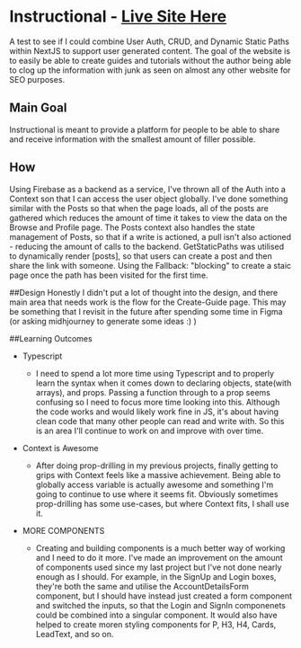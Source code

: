 # Instructional - [Live Site Here](https://instructional.netlify.app)

A test to see if I could combine User Auth, CRUD, and Dynamic Static Paths within NextJS to support user generated content. The goal of the website is to easily be able to create guides and tutorials without the author being able to clog up the information with junk as seen on almost any other website for SEO purposes. 
 
## Main Goal
Instructional is meant to provide a platform for people to be able to share and receive information with the smallest amount of filler possible.

## How
Using Firebase as a backend as a service, I've thrown all of the Auth into a Context son that I can access the user object globally. I've done something similar with the Posts so that when the page loads, all of the posts are gathered which reduces the amount of time it takes to view the data on the Browse and Profile page. The Posts context also handles the state management of Posts, so that if a write is actioned, a pull isn't also actioned - reducing the amount of calls to the backend. 
GetStaticPaths was utilised to dynamically render [posts], so that users can create a post and then share the link with someone. Using the Fallback: "blocking" to create a staic page once the path has been visited for the first time. 

##Design
Honestly I didn't put a lot of thought into the design, and there main area that needs work is the flow for the Create-Guide page. This may be something that I revisit in the future after spending some time in Figma (or asking midhjourney to generate some ideas :) )

##Learning Outcomes
  - Typescript
    - I need to spend a lot more time using Typescript and to properly learn the syntax when it comes down to declaring objects, state(with arrays), and props. Passing a function through to a prop seems confusing so I need to focus more time looking into this. Although the code works and would likely work fine in JS, it's about having clean code that many other people can read and write with. So this is an area I'll continue to work on and improve with over time.
  
  - Context is Awesome
    - After doing prop-drilling in my previous projects, finally getting to grips with Context feels like a massive achievement. Being able to globally access variable is actually awesome and something I'm going to continue to use where it seems fit. Obviously sometimes prop-drilling has some use-cases, but where Context fits, I shall use it.
    
  - MORE COMPONENTS
      - Creating and building components is a much better way of working and I need to do it more. I've made an improvement on the amount of components used since my last project but I've not done nearly enough as I should. For example, in the SignUp and Login boxes, they're both the same and utilise the AccountDetailsForm component, but I should have instead just created a form component and switched the inputs, so that the Login and SignIn componenets could be combined into a singular component. It would also have helped to create moren styling components for P, H3, H4, Cards, LeadText, and so on.
